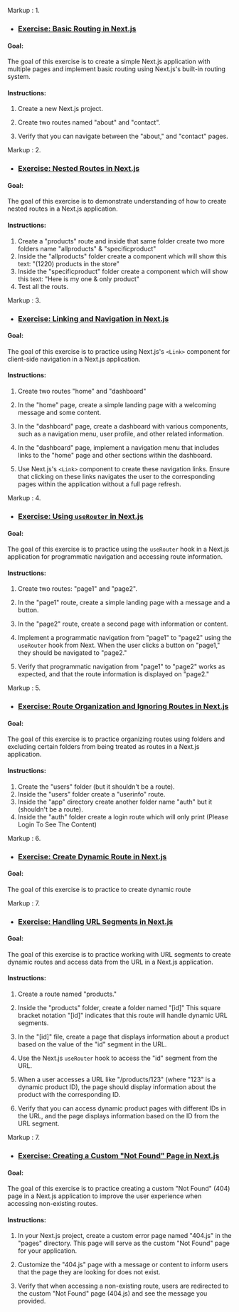 Markup : 1.

- ### <ins>Exercise: Basic Routing in Next.js</ins>

#### Goal:

The goal of this exercise is to create a simple Next.js application with multiple pages and implement basic routing using Next.js's built-in routing system.

#### Instructions:

1. Create a new Next.js project.

2. Create two routes named "about" and "contact".

3. Verify that you can navigate between the "about," and "contact" pages.

Markup : 2.

- ### <ins> Exercise: Nested Routes in Next.js</ins>

#### Goal:

The goal of this exercise is to demonstrate understanding of how to create nested routes in a Next.js application.

#### Instructions:

1. Create a "products" route and inside that same folder create two more folders name "allproducts" & "specificproduct"
2. Inside the "allproducts" folder create a component which will show this text: "(1220) products in the store"
3. Inside the "specificproduct" folder create a component which will show this text: "Here is my one & only product"
4. Test all the routs.

Markup : 3.

- ### <ins> Exercise: Linking and Navigation in Next.js </ins>

#### Goal:

The goal of this exercise is to practice using Next.js's `<Link>` component for client-side navigation in a Next.js application.

#### Instructions:

1. Create two routes "home" and "dashboard"

2. In the "home" page, create a simple landing page with a welcoming message and some content.

3. In the "dashboard" page, create a dashboard with various components, such as a navigation menu, user profile, and other related information.

4. In the "dashboard" page, implement a navigation menu that includes links to the "home" page and other sections within the dashboard.

5. Use Next.js's `<Link>` component to create these navigation links. Ensure that clicking on these links navigates the user to the corresponding pages within the application without a full page refresh.

Markup : 4.

- ### <ins> Exercise: Using `useRouter` in Next.js </ins>

#### Goal:

The goal of this exercise is to practice using the `useRouter` hook in a Next.js application for programmatic navigation and accessing route information.

#### Instructions:

1. Create two routes: "page1" and "page2".

2. In the "page1" route, create a simple landing page with a message and a button.

3. In the "page2" route, create a second page with information or content.

4. Implement a programmatic navigation from "page1" to "page2" using the `useRouter` hook from Next. When the user clicks a button on "page1," they should be navigated to "page2."

5. Verify that programmatic navigation from "page1" to "page2" works as expected, and that the route information is displayed on "page2."

Markup : 5.

- ### <ins> Exercise: Route Organization and Ignoring Routes in Next.js </ins>

#### Goal:

The goal of this exercise is to practice organizing routes using folders and excluding certain folders from being treated as routes in a Next.js application.

#### Instructions:

1. Create the "users" folder (but it shouldn't be a route).
2. Inside the "users" folder create a "userinfo" route.
3. Inside the "app" directory create another folder name "auth" but it (shouldn't be a route).
4. Inside the "auth" folder create a login route which will only print (Please Login To See The Content)

Markup : 6.

- ### <ins> Exercise: Create Dynamic Route in Next.js </ins>

#### Goal:

The goal of this exercise is to practice to create dynamic route

Markup : 7.

- ### <ins> Exercise: Handling URL Segments in Next.js <ins>

#### Goal:

The goal of this exercise is to practice working with URL segments to create dynamic routes and access data from the URL in a Next.js application.

#### Instructions:

1. Create a route named "products."

2. Inside the "products" folder, create a folder named "[id]" This square bracket notation "[id]" indicates that this route will handle dynamic URL segments.

3. In the "[id]" file, create a page that displays information about a product based on the value of the "id" segment in the URL.

4. Use the Next.js `useRouter` hook to access the "id" segment from the URL.

5. When a user accesses a URL like "/products/123" (where "123" is a dynamic product ID), the page should display information about the product with the corresponding ID.

6. Verify that you can access dynamic product pages with different IDs in the URL, and the page displays information based on the ID from the URL segment.

Markup : 7.

- ### <ins> Exercise: Creating a Custom "Not Found" Page in Next.js <ins>

#### Goal:

The goal of this exercise is to practice creating a custom "Not Found" (404) page in a Next.js application to improve the user experience when accessing non-existing routes.

#### Instructions:

1. In your Next.js project, create a custom error page named "404.js" in the "pages" directory. This page will serve as the custom "Not Found" page for your application.

2. Customize the "404.js" page with a message or content to inform users that the page they are looking for does not exist.

3. Verify that when accessing a non-existing route, users are redirected to the custom "Not Found" page (404.js) and see the message you provided.
